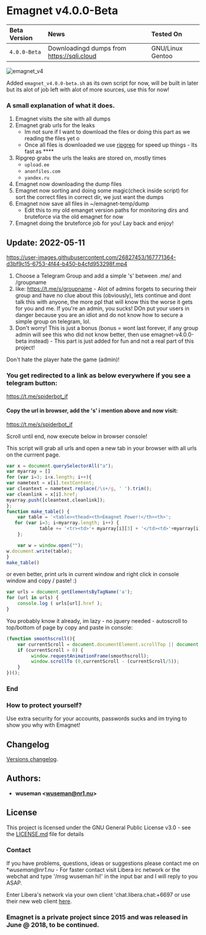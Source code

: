 # Emagnet v4.0.0-Beta

| Beta Version    | News                            | Tested On                          |
| :----------------- | :-------------------------------- | :----------------------------------|
| `4.0.0-Beta`       | Downloadingd dumps from https://sqli.cloud                    | GNU/Linux Gentoo                               |


![emagnet_v4](https://user-images.githubusercontent.com/26827453/167770299-c0751cf6-1870-4090-ba15-2b17d7aea027.gif)


Added `emagnet_v4.0.0-beta.sh` as its own script for now, will be built in later but its alot of job left with alot of more sources, use this for now! 

### A small explanation of what it does.

1. Emagnet visits the site with all dumps
2. Emagnet grab urls for the leaks 
   - Im not sure if I want to download the files or doing this part as we reading the files yet o
   - Once all files is downloaded we use [ripgrep](https://github.com/BurntSushi/ripgrep) for speed up things - Its fast as ****
4. Ripgrep grabs the urls the leaks are stored on, mostly times
     - `upload.ee `
     - `anonfiles.com`
     - `yandex.ru`
5. Emagnet now downloading the dump files 
6. Emagnet now sorting and doing some magic(check inside script) for sort the correct files in correct dir, we just want the dumps
7. Emagnet now save all files in ~/emagnet-temp/dump
     - Edit this to my old emanget version paths for monitoring dirs and bruteforce via the old emagnet for now
8. Emagnet doing the bruteforce job for you! Lay back and enjoy!

## Update: 2022-05-11

https://user-images.githubusercontent.com/26827453/167771364-d3bf9c15-6753-4f44-b450-b4cfd953298f.mp4

1. Choose a Telegram Group and add a simple 's' between .me/ and /groupname
2. like: https://t.me/s/groupname - Alot of admins forgets to securing their group and have no clue about this (obviously), lets continue and dont talk this with anyone, the more ppl that will know this  the worse it gets for you and me. If you're an admin, you sucks! DOn put your users in danger because you are an idiot and do not know how to secure a simple group on telegram, lol.
3. Don't worry! This is just a bonus (bonus = wont last forever, if any group admin will see this who did not know better, then use emagnet-v4.0.0-beta instead) - This part is just added for fun and not a real part of this project!

Don't hate the player hate the game (admin)!

### You get redirected to a link as below everywhere if you see a telegram button:

https://t.me/spiderbot_if

#### Copy the url in browser, add the 's' i mention above and now visit:

https://t.me/s/spiderbot_if

Scroll until end, now execute below in browser console!

This script will grab all urls and open a new tab in your browser with all urls on the currrent page.

```js
var x = document.querySelectorAll("a");
var myarray = []
for (var i=3; i<x.length; i++){
var nametext = x[i].textContent;
var cleantext = nametext.replace(/\s+/g, ' ').trim();
var cleanlink = x[i].href;
myarray.push([cleantext,cleanlink]);
};
function make_table() {
    var table = '<table><thead><th>Emagnet Power!</th><th>';
   for (var i=3; i<myarray.length; i++) {
            table += '<tr><td>'+ myarray[i][3] + '</td><td>'+myarray[i][1]+'</td></tr>';
    };

    var w = window.open("");
w.document.write(table);
}
make_table()
```

or even better, print urls in current window and right click in console window and copy / paste! :)

```js
var urls = document.getElementsByTagName('a');
for (url in urls) {
    console.log ( urls[url].href );
}
```

You probably know it already, im lazy - no jquery needed - autoscroll to top/bottom of page by copy and paste in console:

```js
(function smoothscroll(){
    var currentScroll = document.documentElement.scrollTop || document.body.scrollTop;
    if (currentScroll > 0) {
         window.requestAnimationFrame(smoothscroll);
         window.scrollTo (0,currentScroll - (currentScroll/5));
    }
})();
```

### End




### How to protect yourself?

Use extra security for your accounts, passwords sucks and im trying to show you why with Emagnet!

## Changelog

[Versions changelog](CHANGELOG.md).

## Authors: 

* **wuseman <wuseman@nr1.nu\>** 

## License

This project is licensed under the GNU General Public License v3.0 - see the [LICENSE.md](LICENSE.md) file for details

### Contact

  If you have problems, questions, ideas or suggestions please contact me on *_wuseman@nr1.nu_  - For faster contact visit Libera irc network or the webchat and type '/msg wuseman hi!' in the input bar and I will reply to you ASAP.
  
  Enter Libera's network via your own client 'chat.libera.chat:+6697 or use their new web client [here](https://web.libera.chat/).

### Emagnet is a private project since 2015 and was released in June @ 2018, to be continued. 

